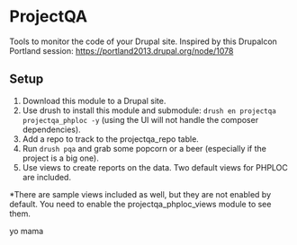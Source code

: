 # ProjectQA

Tools to monitor the code of your Drupal site. Inspired by this Drupalcon Portland session: https://portland2013.drupal.org/node/1078

## Setup

1. Download this module to a Drupal site.
2. Use drush to install this module and submodule: `drush en projectqa projectqa_phploc -y` (using the UI will not handle the composer dependencies).
2. Add a repo to track to the projectqa_repo table.
3. Run `drush pqa` and grab some popcorn or a beer (especially if the project is a big one).
4. Use views to create reports on the data. Two default views for PHPLOC are included.

*There are sample views included as well, but they are not enabled by default. You need to enable the projectqa_phploc_views module to see them.

yo mama